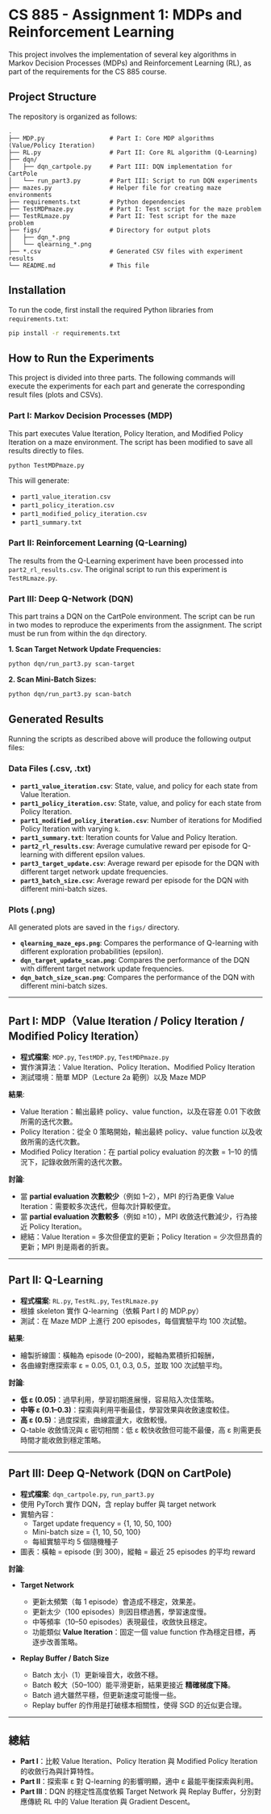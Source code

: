 # CS 885 - Assignment 1: MDPs and Reinforcement Learning

This project involves the implementation of several key algorithms in Markov Decision Processes (MDPs) and Reinforcement Learning (RL), as part of the requirements for the CS 885 course.

## Project Structure

The repository is organized as follows:

```
.
├── MDP.py                  # Part I: Core MDP algorithms (Value/Policy Iteration)
├── RL.py                   # Part II: Core RL algorithm (Q-Learning)
├── dqn/
│   ├── dqn_cartpole.py     # Part III: DQN implementation for CartPole
│   └── run_part3.py        # Part III: Script to run DQN experiments
├── mazes.py                # Helper file for creating maze environments
├── requirements.txt        # Python dependencies
├── TestMDPmaze.py          # Part I: Test script for the maze problem
├── TestRLmaze.py           # Part II: Test script for the maze problem
├── figs/                   # Directory for output plots
│   ├── dqn_*.png
│   └── qlearning_*.png
├── *.csv                   # Generated CSV files with experiment results
└── README.md               # This file
```

## Installation

To run the code, first install the required Python libraries from `requirements.txt`:

```bash
pip install -r requirements.txt
```

## How to Run the Experiments

This project is divided into three parts. The following commands will execute the experiments for each part and generate the corresponding result files (plots and CSVs).

### Part I: Markov Decision Processes (MDP)

This part executes Value Iteration, Policy Iteration, and Modified Policy Iteration on a maze environment. The script has been modified to save all results directly to files.

```bash
python TestMDPmaze.py
```

This will generate:
- `part1_value_iteration.csv`
- `part1_policy_iteration.csv`
- `part1_modified_policy_iteration.csv`
- `part1_summary.txt`

### Part II: Reinforcement Learning (Q-Learning)

The results from the Q-Learning experiment have been processed into `part2_rl_results.csv`. The original script to run this experiment is `TestRLmaze.py`.

### Part III: Deep Q-Network (DQN)

This part trains a DQN on the CartPole environment. The script can be run in two modes to reproduce the experiments from the assignment. The script must be run from within the `dqn` directory.

**1. Scan Target Network Update Frequencies:**

```bash
python dqn/run_part3.py scan-target
```

**2. Scan Mini-Batch Sizes:**

```bash
python dqn/run_part3.py scan-batch
```

## Generated Results

Running the scripts as described above will produce the following output files:

### Data Files (.csv, .txt)

- **`part1_value_iteration.csv`**: State, value, and policy for each state from Value Iteration.
- **`part1_policy_iteration.csv`**: State, value, and policy for each state from Policy Iteration.
- **`part1_modified_policy_iteration.csv`**: Number of iterations for Modified Policy Iteration with varying `k`.
- **`part1_summary.txt`**: Iteration counts for Value and Policy Iteration.
- **`part2_rl_results.csv`**: Average cumulative reward per episode for Q-learning with different epsilon values.
- **`part3_target_update.csv`**: Average reward per episode for the DQN with different target network update frequencies.
- **`part3_batch_size.csv`**: Average reward per episode for the DQN with different mini-batch sizes.

### Plots (.png)

All generated plots are saved in the `figs/` directory.

- **`qlearning_maze_eps.png`**: Compares the performance of Q-learning with different exploration probabilities (epsilon).
- **`dqn_target_update_scan.png`**: Compares the performance of the DQN with different target network update frequencies.
- **`dqn_batch_size_scan.png`**: Compares the performance of the DQN with different mini-batch sizes.

---
## Part I: MDP（Value Iteration / Policy Iteration / Modified Policy Iteration）

- **程式檔案**: `MDP.py`, `TestMDP.py`, `TestMDPmaze.py`  
- 實作演算法：Value Iteration、Policy Iteration、Modified Policy Iteration  
- 測試環境：簡單 MDP（Lecture 2a 範例）以及 Maze MDP  

**結果**:  
- Value Iteration：輸出最終 policy、value function，以及在容差 0.01 下收斂所需的迭代次數。  
- Policy Iteration：從全 0 策略開始，輸出最終 policy、value function 以及收斂所需的迭代次數。  
- Modified Policy Iteration：在 partial policy evaluation 的次數 = 1–10 的情況下，記錄收斂所需的迭代次數。  

**討論**:  
- 當 **partial evaluation 次數較少**（例如 1–2），MPI 的行為更像 Value Iteration：需要較多次迭代，但每次計算較便宜。  
- 當 **partial evaluation 次數較多**（例如 ≥10），MPI 收斂迭代數減少，行為接近 Policy Iteration。  
- 總結：Value Iteration = 多次但便宜的更新；Policy Iteration = 少次但昂貴的更新；MPI 則是兩者的折衷。  

---

## Part II: Q-Learning

- **程式檔案**: `RL.py`, `TestRL.py`, `TestRLmaze.py`  
- 根據 skeleton 實作 Q-learning（依賴 Part I 的 MDP.py）  
- 測試：在 Maze MDP 上進行 200 episodes，每個實驗平均 100 次試驗。  

**結果**:  
- 繪製折線圖：橫軸為 episode (0–200)，縱軸為累積折扣報酬，  
- 各曲線對應探索率 ε = 0.05, 0.1, 0.3, 0.5，並取 100 次試驗平均。  

**討論**:  
- **低 ε (0.05)**：過早利用，學習初期進展慢，容易陷入次佳策略。  
- **中等 ε (0.1–0.3)**：探索與利用平衡最佳，學習效果與收斂速度較佳。  
- **高 ε (0.5)**：過度探索，曲線震盪大，收斂較慢。  
- Q-table 收斂情況與 ε 密切相關：低 ε 較快收斂但可能不最優，高 ε 則需更長時間才能收斂到穩定策略。  

---

## Part III: Deep Q-Network (DQN on CartPole)

- **程式檔案**: `dqn_cartpole.py`, `run_part3.py`  
- 使用 PyTorch 實作 DQN，含 replay buffer 與 target network  
- 實驗內容：  
  - Target update frequency = {1, 10, 50, 100}  
  - Mini-batch size = {1, 10, 50, 100}  
  - 每組實驗平均 5 個隨機種子  
- 圖表：橫軸 = episode (到 300)，縱軸 = 最近 25 episodes 的平均 reward  

**討論**:  
- **Target Network**  
  - 更新太頻繁（每 1 episode）會造成不穩定，效果差。  
  - 更新太少（100 episodes）則因目標過舊，學習速度慢。  
  - 中等頻率（10–50 episodes）表現最佳，收斂快且穩定。  
  - 功能類似 **Value Iteration**：固定一個 value function 作為穩定目標，再逐步改善策略。  

- **Replay Buffer / Batch Size**  
  - Batch 太小（1）更新噪音大，收斂不穩。  
  - Batch 較大（50–100）能平滑更新，結果更接近 **精確梯度下降**。  
  - Batch 過大雖然平穩，但更新速度可能慢一些。  
  - Replay buffer 的作用是打破樣本相關性，使得 SGD 的近似更合理。  

---

## 總結

- **Part I**：比較 Value Iteration、Policy Iteration 與 Modified Policy Iteration 的收斂行為與計算特性。  
- **Part II**：探索率 ε 對 Q-learning 的影響明顯，適中 ε 最能平衡探索與利用。  
- **Part III**：DQN 的穩定性高度依賴 Target Network 與 Replay Buffer，分別對應傳統 RL 中的 Value Iteration 與 Gradient Descent。  
